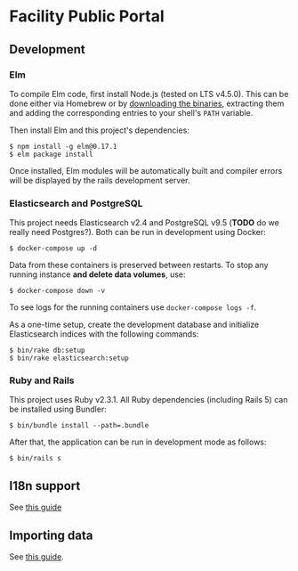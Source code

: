 # Facility Public Portal

## Development

### Elm

To compile Elm code, first install Node.js (tested on LTS v4.5.0).
This can be done either via Homebrew or by [downloading the binaries](https://nodejs.org/en/download/), extracting them and adding the corresponding entries to your shell's `PATH` variable.

Then install Elm and this project's dependencies:

```
$ npm install -g elm@0.17.1
$ elm package install
```

Once installed, Elm modules will be automatically built and compiler errors will be displayed by the rails development server.

### Elasticsearch and PostgreSQL

This project needs Elasticsearch v2.4 and PostgreSQL v9.5 (**TODO** do we really need Postgres?).
Both can be run in development using Docker:

```
$ docker-compose up -d
```

Data from these containers is preserved between restarts. To stop any running instance **and delete data volumes**, use:

```
$ docker-compose down -v
```

To see logs for the running containers use `docker-compose logs -f`.

As a one-time setup, create the development database and initialize Elasticsearch indices with the following commands:

```
$ bin/rake db:setup
$ bin/rake elasticsearch:setup
```

### Ruby and Rails

This project uses Ruby v2.3.1. All Ruby dependencies (including Rails 5) can be installed using Bundler:

```
$ bin/bundle install --path=.bundle
```

After that, the application can be run in development mode as follows:

```
$ bin/rails s
```

## I18n support

See [this guide](docs/i18n.md)

## Importing data

See [this guide](docs/importing.md).
